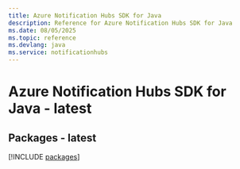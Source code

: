 ```yaml
---
title: Azure Notification Hubs SDK for Java
description: Reference for Azure Notification Hubs SDK for Java
ms.date: 08/05/2025
ms.topic: reference
ms.devlang: java
ms.service: notificationhubs
---
```

# Azure Notification Hubs SDK for Java - latest
## Packages - latest
[!INCLUDE [packages](notification-hubs-index.md)]